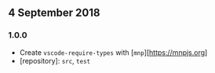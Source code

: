 ## 4 September 2018

### 1.0.0

- Create `vscode-require-types` with [`mnp`][https://mnpjs.org]
- [repository]: `src`, `test`
